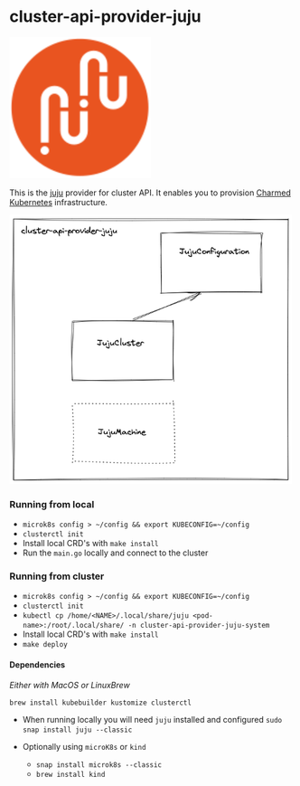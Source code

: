 # cluster-api-provider-juju

<img src="images/juju.svg" width="250">

This is the [juju](https://juju.is/) provider for cluster API.
It enables you to provision [Charmed Kubernetes](https://ubuntu.com/kubernetes) infrastructure.

<img src="images/provider.png" width="500">

### Running from local

- `microk8s config > ~/config && export KUBECONFIG=~/config`
- `clusterctl init`
- Install local CRD's with `make install`
- Run the `main.go` locally and connect to the cluster


### Running from cluster

- `microk8s config > ~/config && export KUBECONFIG=~/config`
- `clusterctl init`
- `kubectl cp /home/<NAME>/.local/share/juju <pod-name>:/root/.local/share/ -n cluster-api-provider-juju-system`
- Install local CRD's with `make install`
- `make deploy`

#### Dependencies

_Either with MacOS or LinuxBrew_

```
brew install kubebuilder kustomize clusterctl
```

- When running locally you will need `juju` installed and configured `sudo snap install juju --classic`

- Optionally using `microK8s` or `kind`
  - `snap install microk8s --classic`
  - `brew install kind`
